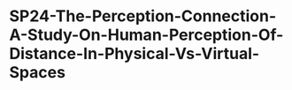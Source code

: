 # SP24-The-Perception-Connection-A-Study-On-Human-Perception-Of-Distance-In-Physical-Vs-Virtual-Spaces